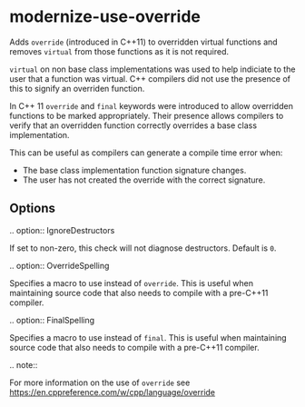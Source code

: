 modernize-use-override
======================

Adds `override` (introduced in C++11) to overridden virtual functions
and removes `virtual` from those functions as it is not required.

`virtual` on non base class implementations was used to help indiciate
to the user that a function was virtual. C++ compilers did not use the
presence of this to signify an overriden function.

In C++ 11 `override` and `final` keywords were introduced to allow
overridden functions to be marked appropriately. Their presence allows
compilers to verify that an overridden function correctly overrides a
base class implementation.

This can be useful as compilers can generate a compile time error when:

-   The base class implementation function signature changes.
-   The user has not created the override with the correct signature.

Options
-------

.. option:: IgnoreDestructors

If set to non-zero, this check will not diagnose destructors. Default is
`0`.

.. option:: OverrideSpelling

Specifies a macro to use instead of `override`. This is useful when
maintaining source code that also needs to compile with a pre-C++11
compiler.

.. option:: FinalSpelling

Specifies a macro to use instead of `final`. This is useful when
maintaining source code that also needs to compile with a pre-C++11
compiler.

.. note::

For more information on the use of `override` see
https://en.cppreference.com/w/cpp/language/override
